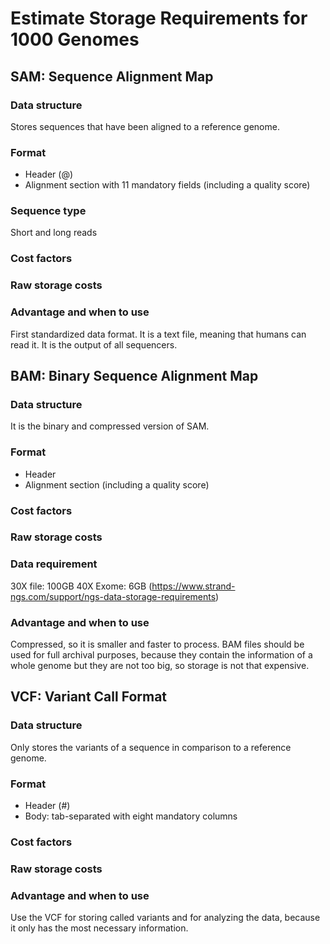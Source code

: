 # Estimate Storage Requirements for 1000 Genomes
## SAM: Sequence Alignment Map
### Data structure
Stores sequences that have been aligned to a reference genome. 

### Format
* Header (@)
* Alignment section with 11 mandatory fields (including a quality score)

### Sequence type
Short and long reads

### Cost factors

### Raw storage costs

### Advantage and when to use
First standardized data format. It is a text file, meaning that humans can read it. It is the output of all sequencers. 


## BAM: Binary Sequence Alignment Map
### Data structure
It is the binary and compressed version of SAM.

### Format
* Header
* Alignment section (including a quality score)

### Cost factors

### Raw storage costs

### Data requirement
30X file: 100GB
40X Exome: 6GB (https://www.strand-ngs.com/support/ngs-data-storage-requirements) 

### Advantage and when to use
Compressed, so it is smaller and faster to process. BAM files should be used for full archival purposes, because they contain the information of a whole genome but they are not too big, so storage is not that expensive. 


## VCF: Variant Call Format
### Data structure
Only stores the variants of a sequence in comparison to a reference genome. 

### Format
* Header (#)
* Body: tab-separated with eight mandatory columns


### Cost factors

### Raw storage costs

### Advantage and when to use
Use the VCF for storing called variants and for analyzing the data, because it only has the most necessary information. 
